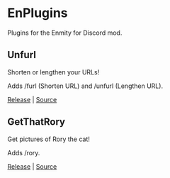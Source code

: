 # EnPlugins
Plugins for the Enmity for Discord mod.

## Unfurl
Shorten or lengthen your URLs!

Adds /furl (Shorten URL) and /unfurl (Lengthen URL).

[Release](https://raw.githubusercontent.com/hauntii/EnPlugins/main/Unfurl/Release/Unfurl.js) | [Source](https://github.com/hauntii/EnPlugins/tree/main/Unfurl/Source)

## GetThatRory
Get pictures of Rory the cat!

Adds /rory.

[Release](https://raw.githubusercontent.com/hauntii/EnPlugins/main/GetThatRory/Release/GetThatRory.js) | [Source](https://github.com/hauntii/EnPlugins/tree/main/GetThatRory/Source)
